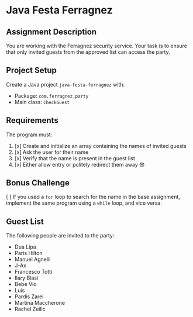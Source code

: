 # Java Festa Ferragnez

## Assignment Description

You are working with the Ferragnez security service. Your task is to ensure that only invited guests from the approved list can access the party.

## Project Setup

Create a Java project `java-festa-ferragnez` with:

- Package: `com.ferragnez.party`
- Main class: `CheckGuest`

## Requirements

The program must:

1. [x] Create and initialize an array containing the names of invited guests
2. [x] Ask the user for their name
3. [x] Verify that the name is present in the guest list
4. [x] Either allow entry or politely redirect them away 😎

## Bonus Challenge

[ ] If you used a `for` loop to search for the name in the base assignment, implement the same program using a `while` loop, and vice versa.

## Guest List

The following people are invited to the party:

- Dua Lipa
- Paris Hilton
- Manuel Agnelli
- J-Ax
- Francesco Totti
- Ilary Blasi
- Bebe Vio
- Luis
- Pardis Zarei
- Martina Maccherone
- Rachel Zeilic
